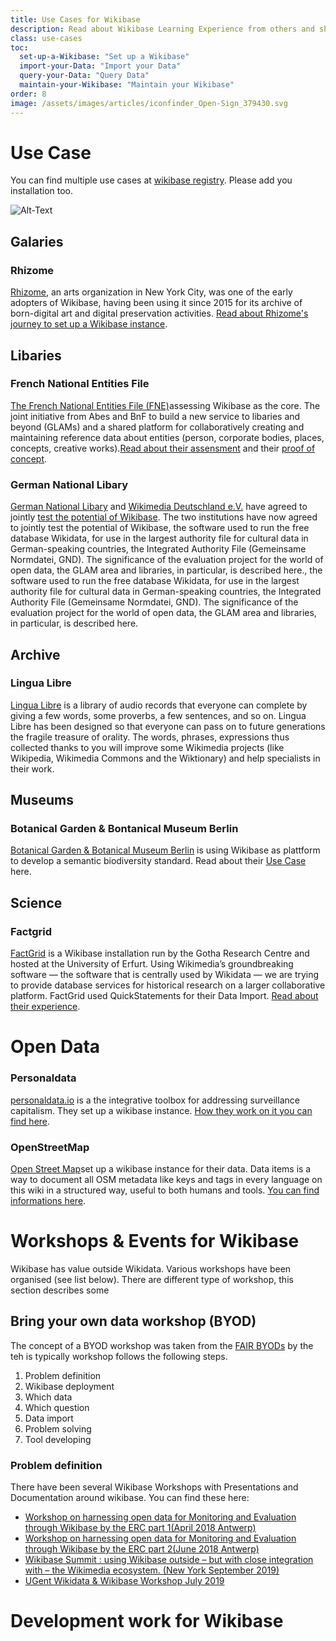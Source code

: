 ```yaml
---
title: Use Cases for Wikibase
description: Read about Wikibase Learning Experience from others and share your story.
class: use-cases
toc:  
  set-up-a-Wikibase: "Set up a Wikibase"
  import-your-Data: "Import your Data"
  query-your-Data: "Query Data"
  maintain-your-Wikibase: "Maintain your Wikibase"
order: 8
image: /assets/images/articles/iconfinder_Open-Sign_379430.svg
---
```


# Use Case

You can find multiple use cases at [wikibase registry](https://wikibase-registry.wmflabs.org/wiki/Main_Page). Please add you installation too.

![Alt-Text](https://commons.wikimedia.org/wiki/File:Projet_Lingua_Libre_Commons.jpeg)


## Galaries

### Rhizome

[Rhizome](https://rhizome.org/), an arts organization in New York City, was one of the early adopters of Wikibase, having been using it since 2015 for its archive of born-digital art and digital preservation activities. [Read about Rhizome's journey to set up a Wikibase instance](https://wikimediafoundation.org/2018/09/06/rhizome-wikibase/).

## Libaries

### French National Entities File

[The French National Entities File (FNE)](https://www.transition-bibliographique.fr/2019-04-02-appel-offre-preuve-concept-wikibase-pour-fne/)assessing Wikibase as the core. The joint initiative from Abes and BnF to build a new service to libaries and beyond (GLAMs) and a shared platform for collaboratively creating and maintaining reference data about entities (person, corporate bodies, places, concepts, creative works).[Read about their assensment](https://upload.wikimedia.org/wikipedia/commons/1/16/Wikibase_for_FNE.pdf) and their [proof of concept](https://www.transition-bibliographique.fr/fne/fichier-national-entites/).

### German National Libary

[German National Libary](https://www.dnb.de/DE/Home/home_node.html) and [Wikimedia Deutschland e.V.](https://www.wikimedia.de/) have agreed to jointly [test the potential of Wikibase](https://wiki.dnb.de/pages/viewpage.action?pageId=147754828). The two institutions have now agreed to jointly test the potential of Wikibase, the software used to run the free database Wikidata, for use in the largest authority file for cultural data in German-speaking countries, the Integrated Authority File (Gemeinsame Normdatei, GND). The significance of the evaluation project for the world of open data, the GLAM area and libraries, in particular, is described here., the software used to run the free database Wikidata, for use in the largest authority file for cultural data in German-speaking countries, the Integrated Authority File (Gemeinsame Normdatei, GND). The significance of the evaluation project for the world of open data, the GLAM area and libraries, in particular, is described here.

## Archive

### Lingua Libre

[Lingua Libre](https://lingualibre.fr/wiki/LinguaLibre:Main_Page) is a library of audio records that everyone can complete by giving a few words, some proverbs, a few sentences, and so on. Lingua Libre has been designed so that everyone can pass on to future generations the fragile treasure of orality.
The words, phrases, expressions thus collected thanks to you will improve some Wikimedia projects (like Wikipedia, Wikimedia Commons and the Wiktionary) and help specialists in their work.


## Museums

### Botanical Garden & Bontanical Museum Berlin

[Botanical Garden & Botanical Museum Berlin](https://www.visitberlin.de/en/botanic-garden-and-botanical-museum) is using Wikibase as plattform to develop a semantic biodiversity standard. Read about their [Use Case](https://upload.wikimedia.org/wikipedia/commons/0/0c/WikidataCon_2019_David_Fichtmueller_-_Using_Wikibase_as_a_Platform_to_Develop_a_Semantic_Biodiversity_Standard.pdf) here. 

## Science 

### Factgrid

[FactGrid](https://blog.factgrid.de/) is a Wikibase installation run by the Gotha Research Centre and hosted at the University of Erfurt. Using Wikimedia’s groundbreaking software — the software that is centrally used by Wikidata — we are trying to provide database services for historical research on a larger collaborative platform. FactGrid used QuickStatements for their Data Import. [Read about their experience](https://blog.factgrid.de/archives/811).

# Open Data

### Personaldata

[personaldata.io](https://personaldata.io/)  is a the integrative toolbox for addressing surveillance capitalism. They set up a wikibase instance. [How they work on it you can find here](https://forum.personaldata.io/t/an-example-uber-on-our-wiki/80). 

### OpenStreetMap

[Open Street Map](https://wiki.openstreetmap.org/wiki/Main_Page)set up a wikibase instance for their data. Data items is a way to document all OSM metadata like keys and tags in every language on this wiki in a structured way, useful to both humans and tools. [You can find informations here](https://wiki.openstreetmap.org/wiki/Data_items).


# Workshops & Events for Wikibase 

Wikibase has value outside Wikidata. Various workshops  have been organised (see list below). 
There are different type of workshop, this section describes some
## Bring your own data workshop (BYOD)

The concept of a BYOD workshop was taken from the [FAIR BYODs](https://www.dtls.nl/fair-data/byod/) by the teh is typically workshop follows the following steps.

 1. Problem definition
 2. Wikibase deployment
 3. Which data
 4. Which question
5. Data import
6. Problem solving
7. Tool developing

### Problem definition
There have been several Wikibase Workshops with Presentations and Documentation around wikibase. You can find these here: 
* [Workshop on harnessing open data for Monitoring and Evaluation through Wikibase by the ERC part 1(April 2018 Antwerp)](https://www.wikidata.org/wiki/Wikidata:WikiProject_Wikidata_for_research/Meetups/2018-04-23-25-Antwerpen)
* [Workshop on harnessing open data for Monitoring and Evaluation through Wikibase by the ERC part 2(June 2018 Antwerp)](https://www.wikidata.org/wiki/Wikidata:WikiProject_Wikidata_for_research/Meetups/2018-06-17-19-Berlin)
* [Wikibase Summit : using Wikibase outside – but with close integration with – the Wikimedia ecosystem. (New York September 2019)](https://www.wikidata.org/wiki/Wikidata:WikiProject_Wikidata_for_research/Meetups/2018-09-19-21-New-York)
* [UGent Wikidata & Wikibase Workshop July 2019](https://www.wikidata.org/wiki/Wikidata:Events/UGent_Wikidata_and_Wikibase_Workshop_2019)


# Development work for Wikibase

<!--stackedit_data:
eyJoaXN0b3J5IjpbLTEzMjI5MTczMzYsLTMxMDY0NDEwOCwxMD
gxNjQ3Njc0XX0=
-->